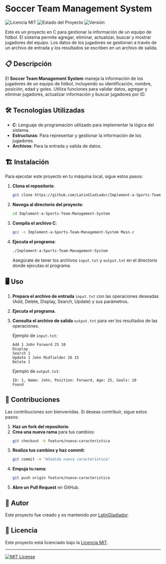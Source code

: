 # Soccer Team Management System

![Licencia MIT](https://img.shields.io/badge/licencia-MIT-blue.svg)
![Estado del Proyecto](https://img.shields.io/badge/estado-finalizado-green.svg)
![Versión](https://img.shields.io/badge/versión-1.0.0-brightgreen.svg)

Este es un proyecto en C para gestionar la información de un equipo de fútbol. El sistema permite agregar, eliminar, actualizar, buscar y mostrar jugadores del equipo. Los datos de los jugadores se gestionan a través de un archivo de entrada y los resultados se escriben en un archivo de salida.

## 📋 Descripción

El **Soccer Team Management System** maneja la información de los jugadores de un equipo de fútbol, incluyendo su identificación, nombre, posición, edad y goles. Utiliza funciones para validar datos, agregar y eliminar jugadores, actualizar información y buscar jugadores por ID.

## 🛠️ Tecnologías Utilizadas

- **C**: Lenguaje de programación utilizado para implementar la lógica del sistema.
- **Estructuras**: Para representar y gestionar la información de los jugadores.
- **Archivos**: Para la entrada y salida de datos.

## 🏗️ Instalación

Para ejecutar este proyecto en tu máquina local, sigue estos pasos:

1. **Clona el repositorio**:
   ```bash
   git clone https://github.com/LatinGladiador/Implement-a-Sports-Team-Management-System.git
   ```

2. **Navega al directorio del proyecto**:
   ```bash
   cd Implement-a-Sports-Team-Management-System
   ```

3. **Compila el archivo C**:
   ```bash
   gcc -o Implement-a-Sports-Team-Management-System Main.c
   ```

4. **Ejecuta el programa**:
   ```bash
   ./Implement-a-Sports-Team-Management-System
   ```

   Asegúrate de tener los archivos `input.txt` y `output.txt` en el directorio donde ejecutas el programa.

## 🖥️ Uso

1. **Prepara el archivo de entrada** `input.txt` con las operaciones deseadas (Add, Delete, Display, Search, Update) y sus parámetros.
2. **Ejecuta el programa**.
3. **Consulta el archivo de salida** `output.txt` para ver los resultados de las operaciones.

   Ejemplo de `input.txt`:
   ```
   Add 1 John Forward 25 10
   Display
   Search 1
   Update 1 John Midfielder 26 15
   Delete 1
   ```

   Ejemplo de `output.txt`:
   ```
   ID: 1, Name: John, Position: Forward, Age: 25, Goals: 10
   Found
   ```

## 🤝 Contribuciones

Las contribuciones son bienvenidas. Si deseas contribuir, sigue estos pasos:

1. **Haz un fork del repositorio**.
2. **Crea una nueva rama** para tus cambios:
   ```bash
   git checkout -b feature/nueva-caracteristica
   ```
3. **Realiza tus cambios y haz commit**:
   ```bash
   git commit -m "Añadida nueva característica"
   ```
4. **Empuja tu rama**:
   ```bash
   git push origin feature/nueva-caracteristica
   ```
5. **Abre un Pull Request** en GitHub.

## 👤 Autor

Este proyecto fue creado y es mantenido por [LatinGladiador](https://github.com/LatinGladiador).


## 📜 Licencia

Este proyecto está licenciado bajo la [Licencia MIT](LICENSE).

---

[![MIT License](https://img.shields.io/badge/License-MIT-yellow.svg)](https://opensource.org/licenses/MIT)

